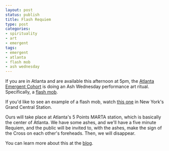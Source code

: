```yaml
---
layout: post
status: publish
title: Flash Requiem
type: post
categories:
- spirituality
- art
- emergent
tags:
- emergent
- atlanta
- flash mob
- ash wednesday
---
```

If you are in Atlanta and are available this afternoon at 5pm, the <a href="http://atlantaemergence.blogspot.com/">Atlanta Emergent Cohort</a> is doing an Ash Wednesday performance art ritual. Specifically, a <a href="http://en.wikipedia.org/wiki/Flash_mob">flash mob</a>.

If you'd like to see an example of a flash mob, watch <a href="http://www.youtube.com/watch?v=jwMj3PJDxuo">this one</a> in New York's Grand Central Station.

Ours will take place at Atlanta's 5 Points MARTA station, which is basically the center of Atlanta. We have some ashes, and we'll have a five minute Requiem, and the public will be invited to, with the ashes, make the sign of the Cross on each other's foreheads. Then, we will disappear.

You can learn more about this at the <a href="https://atlritual.wordpress.com/">blog</a>.
